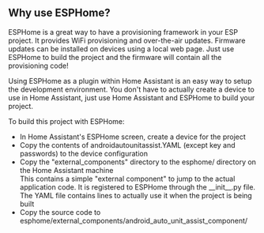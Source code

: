 ## Why use ESPHome?

ESPHome is a great way to have a provisioning framework in your ESP project. It provides WiFi provisioning and over-the-air updates. Firmware updates can be installed on devices using a local web page. Just use ESPHome to build the project and the firmware will contain all the provisioning code!

Using ESPHome as a plugin within Home Assistant is an easy way to setup the development environment. You don't have to actually create a device to use in Home Assistant, just use Home Assistant and ESPHome to build your project.

To build this project with ESPHome:
- In Home Assistant's ESPHome screen, create a device for the project
- Copy the contents of androidautounitassist.YAML (except key and passwords) to the device configuration
- Copy the "external_components" directory to the esphome/ directory on the Home Assistant machine
  \
  This contains a simple "external component" to jump to the actual application code. It is registered to ESPHome through the \_\_init\_\_.py file. The YAML file contains lines to actually use it when the project is being built
- Copy the source code to esphome/external_components/android_auto_unit_assist_component/
